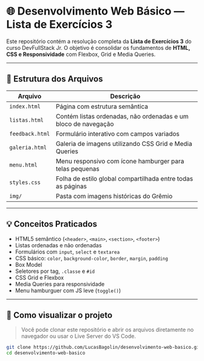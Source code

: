 # 🌐 Desenvolvimento Web Básico — Lista de Exercícios 3

Este repositório contém a resolução completa da **Lista de Exercícios 3** do curso DevFullStack Jr. O objetivo é consolidar os fundamentos de **HTML, CSS e Responsividade** com Flexbox, Grid e Media Queries.

---

## 📁 Estrutura dos Arquivos

| Arquivo         | Descrição                                                      |
|-----------------|----------------------------------------------------------------|
| `index.html`    | Página com estrutura semântica                                 |
| `listas.html`   | Contém listas ordenadas, não ordenadas e um bloco de navegação |
| `feedback.html` | Formulário interativo com campos variados                      |
| `galeria.html`  | Galeria de imagens utilizando CSS Grid e Media Queries         |
| `menu.html`     | Menu responsivo com ícone hamburger para telas pequenas        |
| `styles.css`    | Folha de estilo global compartilhada entre todas as páginas    |
| `img/`          | Pasta com imagens históricas do Grêmio                         |

---

## 💡 Conceitos Praticados

- HTML5 semântico (`<header>`, `<main>`, `<section>`, `<footer>`)
- Listas ordenadas e não ordenadas
- Formulários com `input`, `select` e `textarea`
- CSS básico: `color`, `background-color`, `border`, `margin`, `padding`
- Box Model
- Seletores por tag, `.classe` e `#id`
- CSS Grid e Flexbox
- Media Queries para responsividade
- Menu hamburguer com JS leve (`toggle()`)

---

## 🚀 Como visualizar o projeto

> Você pode clonar este repositório e abrir os arquivos diretamente no navegador ou usar o Live Server do VS Code.

```bash
git clone https://github.com/LucasBagolin/desenvolvimento-web-basico.git
cd desenvolvimento-web-basico
